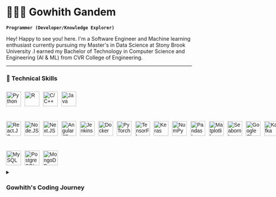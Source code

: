# 👨🏼‍💻 Gowhith Gandem

**`Programmer (Developer/Knowledge Explorer)`**

Hey! Happy to see you! here. I'm a Software Engineer and Machine learning enthusiast currently pursuing my Master's in Data Science at Stony Brook University
.I earned my Bachelor of Technology in Computer Science and Engineering (AI & ML) from CVR College of Engineering.  

---

### 🧰 Technical Skills

</div>
<div style="display: flex; flex-direction: column; gap: 20px; font-family: sans-serif;">

  <!-- Languages -->
  <div>
    <div style="display: flex; align-items: center; gap: 10px; margin: 10px 0;">
      <img src="https://cdn.jsdelivr.net/gh/devicons/devicon/icons/python/python-original.svg" alt="Python" width="40" height="40">
      <img src="https://cdn.jsdelivr.net/gh/devicons/devicon/icons/r/r-original.svg" alt="R" width="40" height="40">
      <img src="https://cdn.jsdelivr.net/gh/devicons/devicon/icons/cplusplus/cplusplus-line.svg" alt="C/C++" width="40" height="40">
      <img src="https://cdn.jsdelivr.net/gh/devicons/devicon/icons/java/java-original.svg" alt="Java" width="40" height="40">
    </div>
  </div>

  <!-- Technologies/Tools -->
  <div>
    <div style="display: flex; align-items: center; gap: 10px; margin: 10px 0;">
      <img src="https://cdn.jsdelivr.net/gh/devicons/devicon/icons/react/react-original.svg" alt="React.JS" width="40" height="40">
      <img src="https://cdn.jsdelivr.net/gh/devicons/devicon/icons/nodejs/nodejs-original.svg" alt="Node.JS" width="40" height="40">
      <!-- If you have an official Next.JS icon, replace the URL below -->
      <img src="https://cdn.jsdelivr.net/gh/devicons/devicon/icons/nextjs/nextjs-original.svg" alt="Next.JS" width="40" height="40">
      <img src="https://cdn.jsdelivr.net/gh/devicons/devicon/icons/angularjs/angularjs-plain.svg" alt="Angular JS" width="40" height="40">
      <img src="https://cdn.jsdelivr.net/gh/devicons/devicon/icons/jenkins/jenkins-original.svg" alt="Jenkins" width="40" height="40">
      <img src="https://cdn.jsdelivr.net/gh/devicons/devicon/icons/docker/docker-original.svg" alt="Docker" width="40" height="40">
      <img src="https://cdn.jsdelivr.net/gh/devicons/devicon/icons/pytorch/pytorch-original.svg" alt="PyTorch" width="40" height="40">
      <img src="https://cdn.jsdelivr.net/gh/devicons/devicon/icons/tensorflow/tensorflow-original.svg" alt="TensorFlow" width="40" height="40">
      <img src="https://cdn.jsdelivr.net/gh/devicons/devicon/icons/keras/keras-original.svg" alt="Keras" width="40" height="40">
      <img src="https://cdn.jsdelivr.net/gh/devicons/devicon/icons/numpy/numpy-original.svg" alt="NumPy" width="40" height="40">
      <img src="https://cdn.worldvectorlogo.com/logos/pandas.svg" alt="Pandas Logo" width="40" height="40" />
      <img src="https://cdn.worldvectorlogo.com/logos/matplotlib-1.svg" alt="Matplotlib Logo" width="40" height="40" />
      <img src="https://cdn.worldvectorlogo.com/logos/seaborn-1.svg" alt="Seaborn Logo" width="40" height="40" />
      <img src="https://cdn.jsdelivr.net/gh/devicons/devicon/icons/googlecloud/googlecloud-original.svg" alt="Google Cloud Platform" width="40" height="40">
      <img src="https://cdn.jsdelivr.net/gh/devicons/devicon/icons/apachekafka/apachekafka-original.svg" alt="Kafka" width="40" height="40">
    </div>
  </div>

  <!-- Databases -->
  <div>
    <div style="display: flex; align-items: center; gap: 10px; margin: 10px 0;">
      <img src="https://cdn.jsdelivr.net/gh/devicons/devicon/icons/mysql/mysql-original.svg" alt="MySQL" width="40" height="40">
      <img src="https://cdn.jsdelivr.net/gh/devicons/devicon/icons/postgresql/postgresql-original.svg" alt="PostgreSQL" width="40" height="40">
      <img src="https://cdn.jsdelivr.net/gh/devicons/devicon/icons/mongodb/mongodb-original.svg" alt="MongoDB" width="40" height="40">
    </div>
  </div>

</div>
<details>
 <summary><h3> Gowhith's Coding Journey</h3></summary>
   I started my coding journey as a naive computer science student with a passion to learn everything I could about this programming world - code, unix, linux, theory. And all the while, teaching myself development with a dream to build my own apps, but that soon got overshadowed by my desire to excel in python. A desire that landed me for Master's in Great Tech Nation upon Bachleor's. However, I had another desire I had been pursuing throughout this time - Gain as much Knowlege as I can History,Present,Future. When I start coding my thougths will be like Mike Tyson in Fighting Ring, Current Obession Summer Intern 2025.
